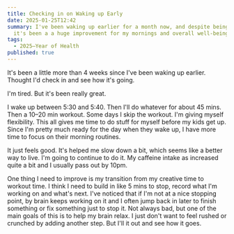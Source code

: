 ```yaml
---
title: Checking in on Waking up Early
date: 2025-01-25T12:42
summary: I've been waking up earlier for a month now, and despite being tired,
  it's been a a huge improvement for my mornings and overall well-being.
tags:
  - 2025—Year of Health
published: true
---
```

It's been a little more than 4 weeks since I've been waking up earlier. Thought I'd check in and see how it's going.

I'm tired. But it's been really great.

I wake up between 5:30 and 5:40. Then I'll do whatever for about 45 mins. Then a 10–20 min workout. Some days I skip the workout. I'm giving myself flexibility. This all gives me time to do stuff for myself before my kids get up. Since I'm pretty much ready for the day when they wake up, I have more time to focus on their morning routines.

It just feels good. It's helped me slow down a bit, which seems like a better way to live. I'm going to continue to do it. My caffeine intake as increased quite a bit and I usually pass out by 10pm.

One thing I need to improve is my transition from my creative time to workout time. I think I need to build in like 5 mins to stop, record what I'm working on and what's next. I've noticed that if I'm not at a nice stopping point, by brain keeps working on it and I often jump back in later to finish something or fix something just to stop it. Not always bad, but one of the main goals of this is to help my brain relax. I just don't want to feel rushed or crunched by adding another step. But I'll it out and see how it goes.